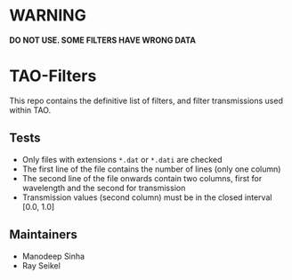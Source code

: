 WARNING
=======

**DO NOT USE. SOME FILTERS HAVE WRONG DATA**


TAO-Filters
===========

This repo contains the definitive list of filters, and filter transmissions
used within TAO. 

Tests
------

- Only files with extensions ``*.dat`` or ``*.dati`` are checked
- The first line of the file contains the number of lines (only one column)
- The second line of the file onwards contain two columns, first for wavelength
  and the second for transmission
- Transmission values (second column) must be in the closed interval [0.0, 1.0]

Maintainers
------------

- Manodeep Sinha 
- Ray Seikel
